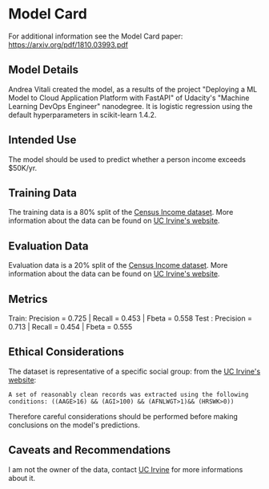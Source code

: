 # Model Card
For additional information see the Model Card paper: https://arxiv.org/pdf/1810.03993.pdf
## Model Details
Andrea Vitali created the model, as a results of the project "Deploying a ML Model to Cloud Application Platform with FastAPI" of Udacity's "Machine Learning DevOps Engineer" nanodegree. It is logistic regression using the default hyperparameters in scikit-learn 1.4.2.
## Intended Use
The model should be used to predict whether a person income exceeds $50K/yr.
## Training Data
The training data is a 80% split of the [Census Income dataset](https://archive.ics.uci.edu/dataset/20/census+income).
More information about the data can be found on [UC Irvine's website](https://archive.ics.uci.edu/dataset/20/census+income).
## Evaluation Data
Evaluation data is a 20% split of the [Census Income dataset](https://archive.ics.uci.edu/dataset/20/census+income).
More information about the data can be found on [UC Irvine's website](https://archive.ics.uci.edu/dataset/20/census+income).
## Metrics
Train: Precision = 0.725 | Recall = 0.453 | Fbeta = 0.558
Test : Precision = 0.713 | Recall = 0.454 | Fbeta = 0.555
## Ethical Considerations
The dataset is representative of a specific social group: from the [UC Irvine's website](https://archive.ics.uci.edu/dataset/20/census+income): 
```
A set of reasonably clean records was extracted using the following conditions: ((AAGE>16) && (AGI>100) && (AFNLWGT>1)&& (HRSWK>0))
```
Therefore careful considerations should be performed before making conclusions on the model's predictions.
## Caveats and Recommendations
I am not the owner of the data, contact [UC Irvine](https://archive.ics.uci.edu/dataset/20/census+income) for more informations about it.